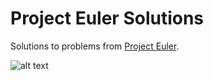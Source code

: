 # Project Euler Solutions

Solutions to problems from [Project Euler](https://projecteuler.net/).

![alt text](https://projecteuler.net/profile/jlespinoza.png "Profile Image from Project Euler")
